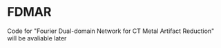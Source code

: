 # FDMAR 

Code for "Fourier Dual-domain Network for CT Metal Artifact Reduction" will be avaliable later


